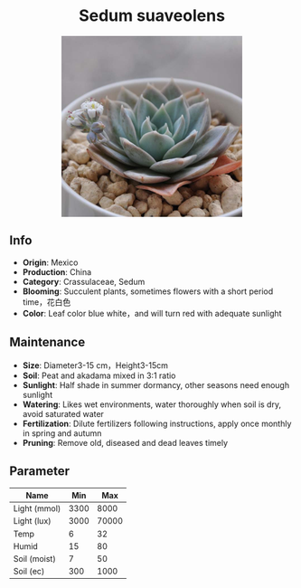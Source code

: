 <h1 align='center'>Sedum suaveolens</h1>
<p align="center">
    <img 
        align='center'
        width='320'
        src="../images/sedum suaveolens.png" 
        alt='Sedum suaveolens' />
</p>

## Info

 - **Origin**: Mexico
 - **Production**: China
 - **Category**: Crassulaceae, Sedum
 - **Blooming**: Succulent plants, sometimes flowers with a short period time，花白色
 - **Color**: Leaf color blue white，and will turn red with adequate sunlight

## Maintenance

 - **Size**: Diameter3-15 cm，Height3-15cm
 - **Soil**: Peat and akadama mixed in 3:1 ratio
 - **Sunlight**: Half shade in summer dormancy, other seasons need enough sunlight
 - **Watering**: Likes wet environments, water thoroughly when soil is dry, avoid saturated water
 - **Fertilization**: Dilute fertilizers following instructions, apply once monthly in spring and autumn
 - **Pruning**: Remove old, diseased and dead leaves timely

## Parameter

| Name         | Min  | Max   |
|--------------|------|-------|
| Light (mmol) | 3300 | 8000  |
| Light (lux)  | 3000 | 70000 |
| Temp         | 6    | 32    |
| Humid        | 15   | 80    |
| Soil (moist) | 7   | 50    |
| Soil (ec)    | 300  | 1000  |